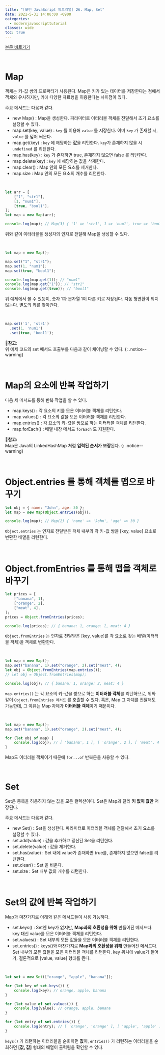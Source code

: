 ```yaml
---
title: "[모던 JavaScript 튜토리얼] 26. Map, Set"
date: 2021-5-31 14:00:00 +0900
categories:
  - modernjavascripttutorial
classes: wide
toc: true
---
```


[본문 바로가기](https://ko.javascript.info/map-set)

<br>

# Map

객체는 키-값 쌍의 프로퍼티가 사용된다. Map은 키가 있는 데이터를 저장한다는 점에서 객체와 유사하지만, 키에 다양한 자료형을 허용한다는 차이점이 있다.

주요 메서드는 다음과 같다.

- new Map() : Map을 생성한다. 파라미터로 이터러블 객체를 전달해서 초기 요소를 설정할 수 있다.
- map.set(key, value) : `key` 를 이용해 `value` 를 저장한다. 이미 `key` 가 존재할 시, `value` 를 덮어 씌운다.
- map.get(key) : `key` 에 해당하는 **값**을 리턴한다. `key`가 존재하지 않을 시 `undefined` 를 리턴한다.
- map.has(key) : `key` 가 존재하면 true, 존재하지 않으면 false 를 리턴한다.
- map.delete(key) : `key` 에 해당하는 값을 삭제한다.
- map.clear() : Map 안의 모든 요소를 제거한다.
- map.size : Map 안의 모든 요소의 개수를 리턴한다.

<br>

```jsx
let arr = [
    ["1", "str1"],
    [1, "num1"],
    [true, "bool1"],
];
let map = new Map(arr);

console.log(map); // Map(3) { '1' => 'str1', 1 => 'num1', true => 'bool1' }
```

위와 같이 이터러블을 생성자의 인자로 전달해 Map을 생성할 수 있다.

<br>

```jsx
let map = new Map();

map.set("1", "str1");
map.set(1, "num1");
map.set(true, "bool1");

console.log(map.get(1)); // "num1"
console.log(map.get("1")); // "str1"
console.log(map.get(true)); // "bool1"
```

위 예제에서 볼 수 있듯이, 숫자 1과 문자열 1이 다른 키로 저장된다. 자동 형변환이 되지 않는다. 별도의 키를 찾아간다.

<br>

```jsx
map.set('1', 'str1')
  .set(1, 'num1')
  .set(true, 'bool1');
```

**📕참고:**  
위 예제 코드의 set 메서드 호출부를 다음과 같이 체이닝할 수 있다.
{: .notice--warning}

<br>

# Map의 요소에 반복 작업하기

다음 세 메서드를 통해 반복 작업을 할 수 있다.

- map.keys() : 각 요소의 키를 모은 이터러블 객체를 리턴한다.
- map.values() : 각 요소의 값을 모은 이터러블 객체를 리턴한다.
- map.entries() : 각 요소의 키-값을 쌍으로 하는 이터러블 객체를 리턴한다.
- map.forEach() : 배열 내장 메서드 `forEach` 도 지원한다.

**📕참고:**  
Map은 Java의 LinkedHashMap 처럼 **입력된 순서가 보장**된다.
{: .notice--warning}

<br>

# Object.entries 를 통해 객체를 맵으로 바꾸기

```jsx
let obj = { name: "John", age: 30 };
let map = new Map(Object.entries(obj));

console.log(map); // Map(2) { 'name' => 'John', 'age' => 30 }
```

`Object.entries` 는 인자로 전달받은 객체 내부의 각 키-값 쌍을 [key, value] 요소로 변환한 배열을 리턴한다. 

<br>

# Object.fromEntries 를 통해 맵을 객체로 바꾸기

```jsx
let prices = [
    ["banana", 1],
    ["orange", 2],
    ["meat", 4],
];
prices = Object.fromEntries(prices);

console.log(prices); // { banana: 1, orange: 2, meat: 4 }
```

`Object.fromEntries` 는 인자로 전달받은 [key, value]를 각 요소로 갖는 배열(이터러블 객체)을 객체로 변환한다.

<br>

```jsx
let map = new Map();
map.set("banana", 1).set("orange", 2).set("meat", 4);
let obj = Object.fromEntries(map.entries());
// let obj = Object.fromEntries(map);

console.log(obj); // { banana: 1, orange: 2, meat: 4 }
```

`map.entries()` 는 각 요소의 키-값을 쌍으로 하는 **이터러블 객체**를 리턴하므로, 위와 같이 `Object.fromEntries 메서드` 를 호출할 수 있다. 혹은, Map 그 자체를 전달해도 가능한데, 그 이유는 Map 자체가 **이터러블 객체**이기 때문이다.

<br>

```jsx
let map = new Map();
map.set("banana", 1).set("orange", 2).set("meat", 4);

for (let obj of map) {
    console.log(obj); // [ 'banana', 1 ], [ 'orange', 2 ], [ 'meat', 4 ]
}
```

Map도 이터러블 객체이기 때문에 `for...of` 반복문을 사용할 수 있다.

<br>

# Set

Set은 중복을 허용하지 않는 값을 모은 컬렉션이다. Set은 Map과 달리 **키 없이 값만** 저장된다.

주요 메서드는 다음과 같다.

- new Set() : Set을 생성한다. 파라미터로 이터러블 객체를 전달해서 초기 요소를 설정할 수 있다.
- set.add(value) : 값을 추가하고 갱신된 Set을 리턴한다.
- set.delete(value) : 값을 제거한다.
- set.has(value) : Set 내에 value가 존재하면 true를, 존재하지 않으면 false를 리턴한다.
- set.clear() : Set 을 비운다.
- set.size : Set 내부 값의 개수를 리턴한다.

<br>

# Set의 값에 반복 작업하기

Map과 마찬가지로 아래와 같은 메서드들이 사용 가능하다.

- set.keys() : Set엔 key가 없지만, **Map과의 호환성을 위해** 만들어진 메서드다. key 대신 value를 모은 이터러블 객체를 리턴한다.
- set.values() : Set 내부의 모든 값들을 모은 이터러블 객체를 리턴한다.
- set.entries() : keys()와 마찬가지로 **Map과의 호환성을 위해** 만들어진 메서드다. Set 내부의 모든 값들을 모은 이터러블 객체를 리턴한다. key 위치에 value가 들어가, 결론적으로 [value, value] 형태를 띈다.

<br>

```jsx
let set = new Set(["orange", "apple", "banana"]);

for (let key of set.keys()) {
    console.log(key); // orange, apple, banana
}

for (let value of set.values()) {
    console.log(value); // orange, apple, banana
}

for (let entry of set.entries()) {
    console.log(entry); // [ 'orange', 'orange' ], [ 'apple', 'apple' ], [ 'banana', 'banana' ]
}
```

`keys()` 가 리턴하는 이터러블을 순회하면 **값**이, `entries()` 가 리턴하는 이터러블을 순회하면 **[값, 값]** 형태의 배열이 출력됨을 확인할 수 있다.